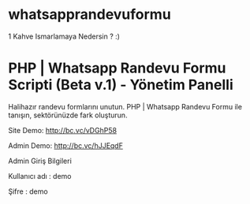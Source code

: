 # whatsapprandevuformu

1 Kahve Ismarlamaya Nedersin ? :)

# PHP | Whatsapp Randevu Formu Scripti (Beta v.1) - Yönetim Panelli

Halihazır randevu formlarını unutun. PHP | Whatsapp Randevu Formu ile tanışın, sektörünüzde fark oluşturun.

Site Demo: http://bc.vc/vDGhP58

Admin Demo: http://bc.vc/hJJEqdF

Admin Giriş Bilgileri

Kullanıcı adı : demo

Şifre : demo
